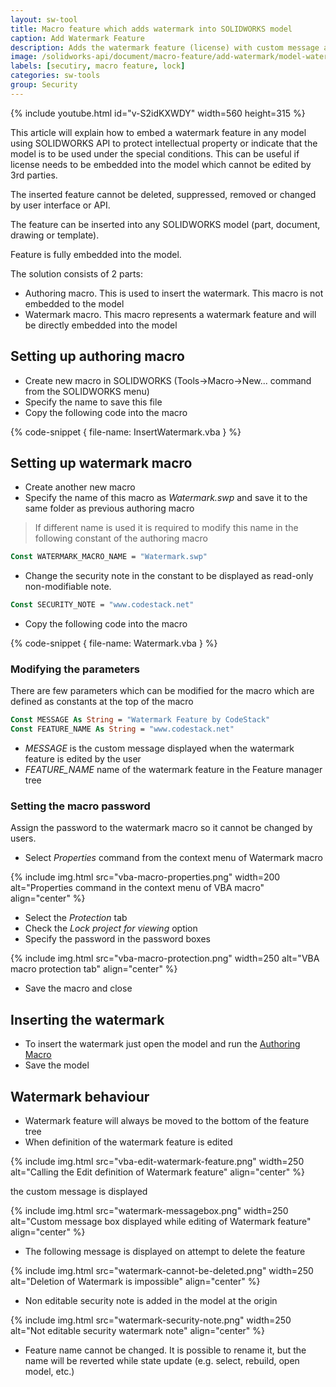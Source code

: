 ```yaml
---
layout: sw-tool
title: Macro feature which adds watermark into SOLIDWORKS model
caption: Add Watermark Feature
description: Adds the watermark feature (license) with custom message and name which cannot be deleted or edited
image: /solidworks-api/document/macro-feature/add-watermark/model-watermark.png
labels: [secutiry, macro feature, lock]
categories: sw-tools
group: Security
---
```

{% include youtube.html id="v-S2idKXWDY" width=560 height=315 %}

This article will explain how to embed a watermark feature in any model using SOLIDWORKS API to protect intellectual property or indicate that the model is to be used under the special conditions. This can be useful if license needs to be embedded into the model which cannot be edited by 3rd parties.

The inserted feature cannot be deleted, suppressed, removed or changed by user interface or API.

The feature can be inserted into any SOLIDWORKS model (part, document, drawing or template).

Feature is fully embedded into the model.

The solution consists of 2 parts:

* Authoring macro. This is used to insert the watermark. This macro is not embedded to the model
* Watermark macro. This macro represents a watermark feature and will be directly embedded into the model

## Setting up authoring macro

* Create new macro in SOLIDWORKS (Tools->Macro->New... command from the SOLIDWORKS menu)
* Specify the name to save this file
* Copy the following code into the macro

{% code-snippet { file-name: InsertWatermark.vba } %}

## Setting up watermark macro

* Create another new macro
* Specify the name of this macro as *Watermark.swp* and save it to the same folder as previous authoring macro

> If different name is used it is required to modify this name in the following constant of the authoring macro

~~~ vb
Const WATERMARK_MACRO_NAME = "Watermark.swp"
~~~

* Change the security note in the constant to be displayed as read-only non-modifiable note.

~~~ vb
Const SECURITY_NOTE = "www.codestack.net"
~~~

* Copy the following code into the macro

{% code-snippet { file-name: Watermark.vba } %}

### Modifying the parameters

There are few parameters which can be modified for the macro which are defined as constants at the top of the macro

~~~ vb
Const MESSAGE As String = "Watermark Feature by CodeStack"
Const FEATURE_NAME As String = "www.codestack.net"
~~~

* *MESSAGE* is the custom message displayed when the watermark feature is edited by the user
* *FEATURE_NAME* name of the watermark feature in the Feature manager tree

### Setting the macro password

Assign the password to the watermark macro so it cannot be changed by users.

* Select *Properties* command from the context menu of Watermark macro

{% include img.html src="vba-macro-properties.png" width=200 alt="Properties command in the context menu of VBA macro" align="center" %}

* Select the *Protection* tab
* Check the *Lock project for viewing* option
* Specify the password in the password boxes

{% include img.html src="vba-macro-protection.png" width=250 alt="VBA macro protection tab" align="center" %}

* Save the macro and close

## Inserting the watermark

* To insert the watermark just open the model and run the [Authoring Macro](#setting-up-authoring-macro)
* Save the model

## Watermark behaviour

* Watermark feature will always be moved to the bottom of the feature tree
* When definition of the watermark feature is edited 

{% include img.html src="vba-edit-watermark-feature.png" width=250 alt="Calling the Edit definition of Watermark feature" align="center" %}

the custom message is displayed

{% include img.html src="watermark-messagebox.png" width=250 alt="Custom message box displayed while editing of Watermark feature" align="center" %}

* The following message is displayed on attempt to delete the feature

{% include img.html src="watermark-cannot-be-deleted.png" width=250 alt="Deletion of Watermark is impossible" align="center" %}

* Non editable security note is added in the model at the origin

{% include img.html src="watermark-security-note.png" width=250 alt="Not editable security watermark note" align="center" %}

* Feature name cannot be changed. It is possible to rename it, but the name will be reverted while state update (e.g. select, rebuild, open model, etc.)
